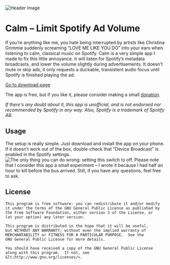 ![Header image](http://simen.codes/wp-content/uploads/2015/04/header_website.png)
# Calm – Limit Spotify Ad Volume
If you’re anything like me, you hate being interrupted by artists like Christina Grimmie suddenly screaming “LOVE ME LIKE YOU DO” into your ears when listening to calm, classical music on Spotify. Calm is a very simple app I made to fix this little annoyance. It will listen for Spotify’s metadata broadcasts, and lower the volume slightly during advertisements. It doesn’t mute or skip ads, it only requests a duckable, transistent audio focus until Spotify is finished playing the ad.

[Go to download page](http://simen.codes/app/spotify-lower-ad-volume/)

The app is free, but if you like it, please consider making a small [donation](http://simen.codes/donate/).

*If there's any doubt about it, this app is unofficial, and is not endorsed nor recommended by Spotify in any way. Also, Spotify is a trademark of Spotify AB.*

## Usage
The setup is really simple. Just download and install the app on your phone. If it doesn’t work out of the box, double-check that “Device Broadcast” is enabled in the Spotify settings.
![The only thing you can do wrong: setting this switch to off.](http://simen.codes/wp-content/uploads/2015/04/spotify_broadcast_setting-300x166.png)
Please note that I consider this app a small experiment – I wrote it because I had half an hour to kill before the bus arrived. Still, if you have any questions, feel free to ask.

## License
    This program is free software: you can redistribute it and/or modify
    it under the terms of the GNU General Public License as published by
    the Free Software Foundation, either version 3 of the License, or
    (at your option) any later version.

    This program is distributed in the hope that it will be useful,
    but WITHOUT ANY WARRANTY; without even the implied warranty of
    MERCHANTABILITY or FITNESS FOR A PARTICULAR PURPOSE.  See the
    GNU General Public License for more details.

    You should have received a copy of the GNU General Public License
    along with this program.  If not, see &lt;http://www.gnu.org/licenses/>.
